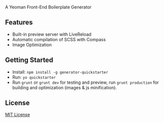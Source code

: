 A Yeoman Front-End Boilerplate Generator

## Features

* Built-in preview server with LiveReload
* Automatic compilation of SCSS with Compass
* Image Optimization

## Getting Started

- Install: `npm install -g generator-quickstarter`
- Run: `yo quickstarter`
- Run `grunt` or `grunt dev` for testing and preview, run `grunt production` for building and optimization (images & js minification).


## License

[MIT License](http://en.wikipedia.org/wiki/MIT_License)
